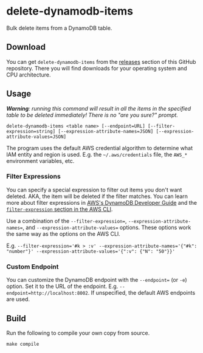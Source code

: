 # delete-dynamodb-items

Bulk delete items from a DynamoDB table.

## Download

You can get `delete-dynamodb-items` from the [releases](https://github.com/halprin/delete-dynamodb-items/releases)
section of this GitHub repository.  There you will find downloads for your operating system and CPU architecture.

## Usage

_**Warning**: running this command will result in all the items in the specified table to be deleted immediately!  There
is no "are you sure?" prompt._

```shell
delete-dynamodb-items <table name> [--endpoint=URL] [--filter-expression=string] [--expression-attribute-names=JSON] [--expression-attribute-values=JSON]
```

The program uses the default AWS credential algorithm to determine what IAM entity and region is used.  E.g. the
`~/.aws/credentials` file, the `AWS_*` environment variables, etc.

### Filter Expressions

You can specify a special expression to filter out items you don't want deleted.  AKA, the item will be deleted if the
filter matches.  You can learn more about filter expressions in
[AWS's DynamoDB Developer Guide](https://docs.aws.amazon.com/amazondynamodb/latest/developerguide/Scan.html#Scan.FilterExpression)
and the
[`filter-expression` section in the AWS CLI](https://docs.aws.amazon.com/cli/latest/reference/dynamodb/scan.html).

Use a combination of the `--filter-expression=`, `--expression-attribute-names=`, and `--expression-attribute-values=`
options.  These options work the same way as the options on the AWS CLI.

E.g. `--filter-expression='#k > :v' --expression-attribute-names='{"#k": "number"}' --expression-attribute-values='{":v": {"N": "50"}}'`

### Custom Endpoint

You can customize the DynamoDB endpoint with the `--endpoint=` (or `-e`) option.  Set it to the URL of the endpoint.
E.g. `--endpoint=http://localhost:8002`.  If unspecified, the default AWS endpoints are used.

## Build

Run the following to compile your own copy from source.

```shell
make compile
```
